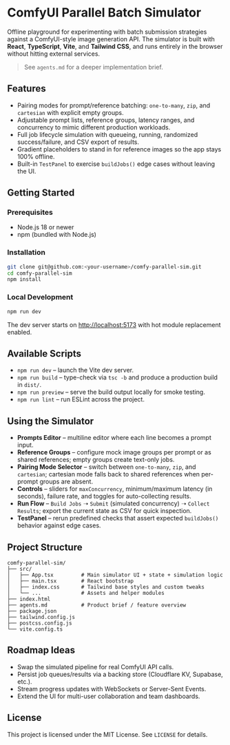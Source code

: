 # ComfyUI Parallel Batch Simulator

Offline playground for experimenting with batch submission strategies against a ComfyUI-style image generation API. The simulator is built with **React**, **TypeScript**, **Vite**, and **Tailwind CSS**, and runs entirely in the browser without hitting external services.

> See `agents.md` for a deeper implementation brief.

## Features
- Pairing modes for prompt/reference batching: `one-to-many`, `zip`, and `cartesian` with explicit empty groups.
- Adjustable prompt lists, reference groups, latency ranges, and concurrency to mimic different production workloads.
- Full job lifecycle simulation with queueing, running, randomized success/failure, and CSV export of results.
- Gradient placeholders to stand in for reference images so the app stays 100% offline.
- Built-in `TestPanel` to exercise `buildJobs()` edge cases without leaving the UI.

## Getting Started

### Prerequisites
- Node.js 18 or newer
- npm (bundled with Node.js)

### Installation
```bash
git clone git@github.com:<your-username>/comfy-parallel-sim.git
cd comfy-parallel-sim
npm install
```

### Local Development
```bash
npm run dev
```

The dev server starts on [http://localhost:5173](http://localhost:5173) with hot module replacement enabled.

## Available Scripts
- `npm run dev` – launch the Vite dev server.
- `npm run build` – type-check via `tsc -b` and produce a production build in `dist/`.
- `npm run preview` – serve the build output locally for smoke testing.
- `npm run lint` – run ESLint across the project.

## Using the Simulator
- **Prompts Editor** – multiline editor where each line becomes a prompt input.
- **Reference Groups** – configure mock image groups per prompt or as shared references; empty groups create text-only jobs.
- **Pairing Mode Selector** – switch between `one-to-many`, `zip`, and `cartesian`; cartesian mode falls back to shared references when per-prompt groups are absent.
- **Controls** – sliders for `maxConcurrency`, minimum/maximum latency (in seconds), failure rate, and toggles for auto-collecting results.
- **Run Flow** – `Build Jobs` ➝ `Submit` (simulated concurrency) ➝ `Collect Results`; export the current state as CSV for quick inspection.
- **TestPanel** – rerun predefined checks that assert expected `buildJobs()` behavior against edge cases.

## Project Structure

```
comfy-parallel-sim/
├── src/
│   ├── App.tsx         # Main simulator UI + state + simulation logic
│   ├── main.tsx        # React bootstrap
│   ├── index.css       # Tailwind base styles and custom tweaks
│   └── ...             # Assets and helper modules
├── index.html
├── agents.md           # Product brief / feature overview
├── package.json
├── tailwind.config.js
├── postcss.config.js
└── vite.config.ts
```

## Roadmap Ideas
- Swap the simulated pipeline for real ComfyUI API calls.
- Persist job queues/results via a backing store (Cloudflare KV, Supabase, etc.).
- Stream progress updates with WebSockets or Server-Sent Events.
- Extend the UI for multi-user collaboration and team dashboards.

## License

This project is licensed under the MIT License. See `LICENSE` for details.
